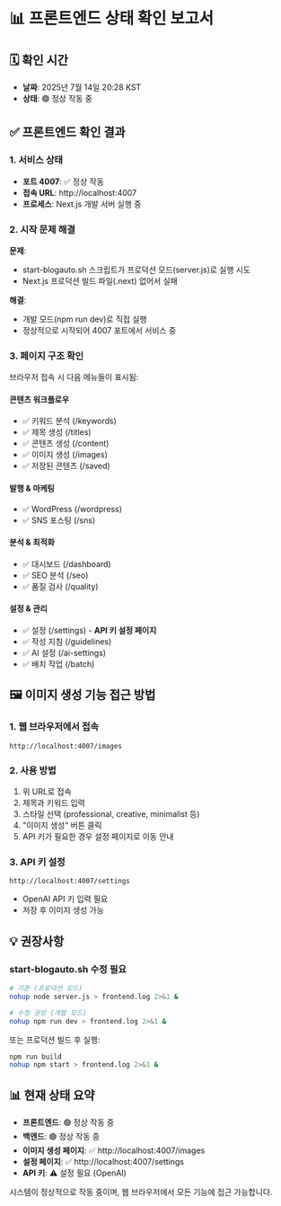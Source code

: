 # 📊 프론트엔드 상태 확인 보고서

## 🗓️ 확인 시간
- **날짜**: 2025년 7월 14일 20:28 KST
- **상태**: 🟢 정상 작동 중

## ✅ 프론트엔드 확인 결과

### 1. 서비스 상태
- **포트 4007**: ✅ 정상 작동
- **접속 URL**: http://localhost:4007
- **프로세스**: Next.js 개발 서버 실행 중

### 2. 시작 문제 해결
**문제**: 
- start-blogauto.sh 스크립트가 프로덕션 모드(server.js)로 실행 시도
- Next.js 프로덕션 빌드 파일(.next) 없어서 실패

**해결**:
- 개발 모드(npm run dev)로 직접 실행
- 정상적으로 시작되어 4007 포트에서 서비스 중

### 3. 페이지 구조 확인
브라우저 접속 시 다음 메뉴들이 표시됨:

#### 콘텐츠 워크플로우
- ✅ 키워드 분석 (/keywords)
- ✅ 제목 생성 (/titles)
- ✅ 콘텐츠 생성 (/content)
- ✅ 이미지 생성 (/images)
- ✅ 저장된 콘텐츠 (/saved)

#### 발행 & 마케팅
- ✅ WordPress (/wordpress)
- ✅ SNS 포스팅 (/sns)

#### 분석 & 최적화
- ✅ 대시보드 (/dashboard)
- ✅ SEO 분석 (/seo)
- ✅ 품질 검사 (/quality)

#### 설정 & 관리
- ✅ 설정 (/settings) - **API 키 설정 페이지**
- ✅ 작성 지침 (/guidelines)
- ✅ AI 설정 (/ai-settings)
- ✅ 배치 작업 (/batch)

## 🖼️ 이미지 생성 기능 접근 방법

### 1. 웹 브라우저에서 접속
```
http://localhost:4007/images
```

### 2. 사용 방법
1. 위 URL로 접속
2. 제목과 키워드 입력
3. 스타일 선택 (professional, creative, minimalist 등)
4. "이미지 생성" 버튼 클릭
5. API 키가 필요한 경우 설정 페이지로 이동 안내

### 3. API 키 설정
```
http://localhost:4007/settings
```
- OpenAI API 키 입력 필요
- 저장 후 이미지 생성 가능

## 💡 권장사항

### start-blogauto.sh 수정 필요
```bash
# 기존 (프로덕션 모드)
nohup node server.js > frontend.log 2>&1 &

# 수정 권장 (개발 모드)
nohup npm run dev > frontend.log 2>&1 &
```

또는 프로덕션 빌드 후 실행:
```bash
npm run build
nohup npm start > frontend.log 2>&1 &
```

## 📊 현재 상태 요약

- **프론트엔드**: 🟢 정상 작동 중
- **백엔드**: 🟢 정상 작동 중  
- **이미지 생성 페이지**: ✅ http://localhost:4007/images
- **설정 페이지**: ✅ http://localhost:4007/settings
- **API 키**: ⚠️ 설정 필요 (OpenAI)

시스템이 정상적으로 작동 중이며, 웹 브라우저에서 모든 기능에 접근 가능합니다.